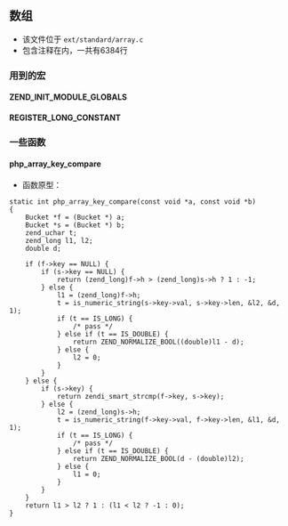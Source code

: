 ## 数组
* 该文件位于 `ext/standard/array.c`
* 包含注释在内，一共有6384行

### 用到的宏
#### ZEND_INIT_MODULE_GLOBALS

#### REGISTER_LONG_CONSTANT

### 一些函数
#### php_array_key_compare
* 函数原型：

```c/c++
static int php_array_key_compare(const void *a, const void *b)
{
	Bucket *f = (Bucket *) a;
	Bucket *s = (Bucket *) b;
	zend_uchar t;
	zend_long l1, l2;
	double d;

	if (f->key == NULL) {
		if (s->key == NULL) {
			return (zend_long)f->h > (zend_long)s->h ? 1 : -1;
		} else {
			l1 = (zend_long)f->h;
			t = is_numeric_string(s->key->val, s->key->len, &l2, &d, 1);
			if (t == IS_LONG) {
				/* pass */
			} else if (t == IS_DOUBLE) {
				return ZEND_NORMALIZE_BOOL((double)l1 - d);
			} else {
				l2 = 0;
			}
		}
	} else {
		if (s->key) {
			return zendi_smart_strcmp(f->key, s->key);
		} else {
			l2 = (zend_long)s->h;
			t = is_numeric_string(f->key->val, f->key->len, &l1, &d, 1);
			if (t == IS_LONG) {
				/* pass */
			} else if (t == IS_DOUBLE) {
				return ZEND_NORMALIZE_BOOL(d - (double)l2);
			} else {
				l1 = 0;
			}
		}
	}
	return l1 > l2 ? 1 : (l1 < l2 ? -1 : 0);
}
```
